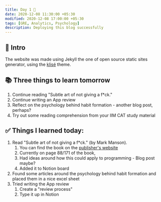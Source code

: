 ```yaml
---
title: Day 1 🍏
date: 2020-12-08 11:30:00 +05:30
modified: 2020-12-08 17:00:00 +05:30
tags: [GRE, Analytics, Psychology]
description: Deploying this blog successfully
---
```


## 📩 Intro

The website was made using Jekyll the one of open source static sites generator, using the <a href="https://github.com/piharpi/jekyll-klise" target="_blank" rel="noopener">klisé</a> theme.

## 📚 Three things to learn tomorrow

1. Continue reading "Subtle art of not giving a f*ck."
2. Continue writing an App review
3. Reflect on the psychology behind habit formation - another blog post, perhaps?
4. Try out some reading comprehension from your IIM CAT study material

## ✅ Things I learned today:

1. Read "Subtle art of not giving a f*ck." (by Mark Manson). 
   1. You can find the book on the <a href="https://harperone.com/9780062457714/the-subtle-art-of-not-giving-a-fck/" target="_blank" rel="noopener">publisher's website</a>
   2. Currently on page 88/171 of the book,
   3. Had ideas around how this could apply to programming - Blog post maybe?
   4. Added it to Notion board
2. Found some articles around the psychology behind habit formation and placed them in a nice excel sheet
3. Tried writing the App review
   1. Create a "review process"
   2. Type it up in Notion